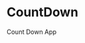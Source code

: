 # CountDown
 Count Down App
     
          
                                                        
                                                                     
                                                             
                                                  
                                                   
                            
                  
              
    
 
   
